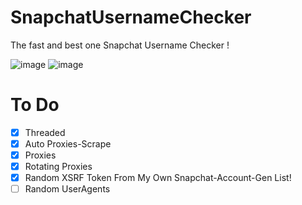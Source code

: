 # SnapchatUsernameChecker
The fast and best one Snapchat Username Checker !

![image](https://user-images.githubusercontent.com/99289712/175786059-3570e37c-cd9a-4f98-b2d3-cda193b859a6.png)
![image](https://user-images.githubusercontent.com/99289712/175786042-65a9db67-48ea-4561-9eaa-27621ebcbe83.png)

# To Do

- [X] Threaded
- [X] Auto Proxies-Scrape
- [X] Proxies
- [X] Rotating Proxies
- [X] Random XSRF Token From My Own Snapchat-Account-Gen List!
- [ ] Random UserAgents 
